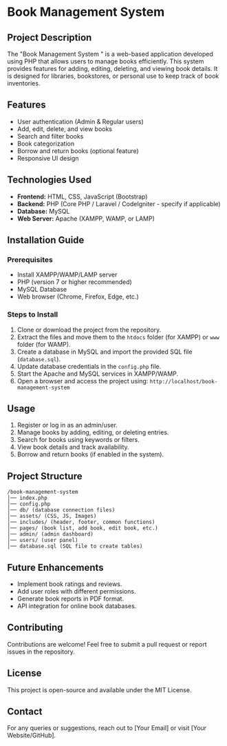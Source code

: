 # Book Management System 

## Project Description
The "Book Management System " is a web-based application developed using PHP that allows users to manage books efficiently. This system provides features for adding, editing, deleting, and viewing book details. It is designed for libraries, bookstores, or personal use to keep track of book inventories.

## Features
- User authentication (Admin & Regular users)
- Add, edit, delete, and view books
- Search and filter books
- Book categorization
- Borrow and return books (optional feature)
- Responsive UI design

## Technologies Used
- **Frontend:** HTML, CSS, JavaScript (Bootstrap)
- **Backend:** PHP (Core PHP / Laravel / CodeIgniter - specify if applicable)
- **Database:** MySQL
- **Web Server:** Apache (XAMPP, WAMP, or LAMP)

## Installation Guide
### Prerequisites
- Install XAMPP/WAMP/LAMP server
- PHP (version 7 or higher recommended)
- MySQL Database
- Web browser (Chrome, Firefox, Edge, etc.)

### Steps to Install
1. Clone or download the project from the repository.
2. Extract the files and move them to the `htdocs` folder (for XAMPP) or `www` folder (for WAMP).
3. Create a database in MySQL and import the provided SQL file (`database.sql`).
4. Update database credentials in the `config.php` file.
5. Start the Apache and MySQL services in XAMPP/WAMP.
6. Open a browser and access the project using: `http://localhost/book-management-system`

## Usage
1. Register or log in as an admin/user.
2. Manage books by adding, editing, or deleting entries.
3. Search for books using keywords or filters.
4. View book details and track availability.
5. Borrow and return books (if enabled in the system).

## Project Structure
```
/book-management-system
│── index.php
│── config.php
│── db/ (database connection files)
│── assets/ (CSS, JS, Images)
│── includes/ (header, footer, common functions)
│── pages/ (book list, add book, edit book, etc.)
│── admin/ (admin dashboard)
│── users/ (user panel)
│── database.sql (SQL file to create tables)
```

## Future Enhancements
- Implement book ratings and reviews.
- Add user roles with different permissions.
- Generate book reports in PDF format.
- API integration for online book databases.

## Contributing
Contributions are welcome! Feel free to submit a pull request or report issues in the repository.

## License
This project is open-source and available under the MIT License.

## Contact
For any queries or suggestions, reach out to [Your Email] or visit [Your Website/GitHub].

